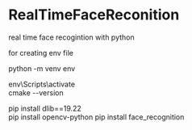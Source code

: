 # RealTimeFaceReconition
real time face recogintion with python

for creating env file 

python -m venv env  

 env\Scripts\activate   
 cmake --version 

 pip install dlib==19.22  
 pip install opencv-python 
 pip install face_recognition
  